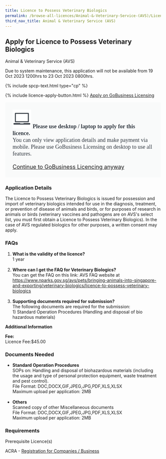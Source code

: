 ```yaml
---
title: Licence to Possess Veterinary Biologics
permalink: /browse-all-licences/Animal-&-Veterinary-Service-(AVS)/Licence-to-Possess-Veterinary-Biologics
third_nav_title: Animal & Veterinary Service (AVS)
---
```


## Apply for Licence to Possess Veterinary Biologics

Animal & Veterinary Service (AVS)

<p>Due to system maintenance, this application will not be available from 19 Oct 2023 1200hrs to 23 Oct 2023 0800hrs.</p>

{% include spcp-text.html type="cp" %}

{% include licence-apply-button.html %}
<a class="btn" id = "desktopNotice" href="https://licence1.business.gov.sg/licence1/neweadvisor/showSelectedLicence.action?redirection=true&selectedLicenceIds=1705221400000002" target="_blank" rel="noopener">Apply on GoBusiness Licensing</a>
<div id = "mobileNotice" style="background: #F9FAFA; border-radius: 5px; width: auto; height: auto; padding: 24px 24px; font-size: 18px; color: #313840;">
<img src="/images/laptop.svg" alt="" style="height: 60px; width: 60px; margin-left: 0px;">
<span style="font-weight: bold; font-family: hknova-bold; font-size: 18px; ">Please use desktop / laptop to apply for this licence.</span><br>
<span style="font-family: hknova-regular;">You can only view application details and make payment via mobile. Please use GoBusiness Licensing on desktop to use all features.</span><br><br>
<a id="mobileNotice" href="https://licence1.business.gov.sg/licence1/neweadvisor/showSelectedLicence.action?redirection=true&selectedLicenceIds=1705221400000002" target="_blank" rel="noopener">Continue to GoBusiness Licencing anyway</a>
</div>

<H3>Application Details</H3>

<p>The Licence to Possess Veterinary Biologics is issued for possession and import of veterinary biologics intended for use in the diagnosis, treatment, or prevention of disease of animals and birds, or for purposes of research in animals or birds (veterinary vaccines and pathogens are on AVS's select list, you must first obtain a Licence to Possess Veterinary Biologics). In the case of AVS regulated biologics for other purposes, a written consent may apply.</p>
<h3>FAQs</h3>
<ol>
<li><strong>What is the validity of the licence?</strong><br />1 year<br /><br /></li>
<li><strong>Where can I get the FAQ for Veterinary Biologics?</strong><br />You can get the FAQ on this link: AVS FAQ website at <a href="https://www.nparks.gov.sg/avs/pets/bringing-animals-into-singapore-and-exporting/veterinary-biologics/licence-to-possess-veterinary-biologics">https://www.nparks.gov.sg/avs/pets/bringing-animals-into-singapore-and-exporting/veterinary-biologics/licence-to-possess-veterinary-biologics</a><br /><br /></li>
<li><strong>Supporting documents required for submission?<br /></strong>The following documents are required for the submission:<br />1) Standard Operation Procedures (Handling and disposal of bio hazardous materials)</li>
</ol>

<strong>Additional Information</strong>

<p><strong>Fee:</strong><br />Licence Fee:$45.00</p>

<H3>Documents Needed</H3>

<ul>
<li><strong>Standard Operation Procedures</strong><br />SOPs on: Handling and disposal of biohazardous materials (including the usage and type of personal protection equipment, waste treatment and pest control).<br />File Format: DOC,DOCX,GIF,JPEG,JPG,PDF,XLS,XLSX<br />Maximum upload per application: 2MB<br /><br /></li>
<li><strong>Others</strong><br />Scanned copy of other Miscellaneous documents<br />File Format: DOC,DOCX,GIF,JPEG,JPG,PDF,XLS,XLSX<br />Maximum upload per application: 2MB</li>
</ul>

<H3>Requirements</H3>

<p>Prerequisite Licence(s)</p>
<p>ACRA - <a href="https://www.acra.gov.sg/Home/" target="_blank" rel="noopener">Registration for Companies / Business</a></p>

